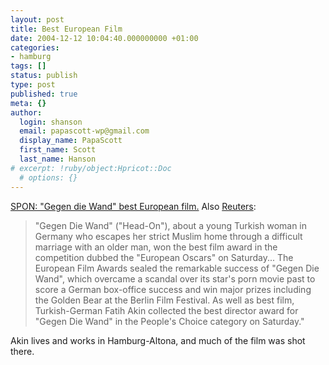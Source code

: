 ```yaml
---
layout: post
title: Best European Film
date: 2004-12-12 10:04:40.000000000 +01:00
categories:
- hamburg
tags: []
status: publish
type: post
published: true
meta: {}
author:
  login: shanson
  email: papascott-wp@gmail.com
  display_name: PapaScott
  first_name: Scott
  last_name: Hanson
# excerpt: !ruby/object:Hpricot::Doc
  # options: {}
---
```

<p><a title="Kino: 'Gegen die Wand' bester europäischer Film - Kultur - SPIEGEL ONLINE" href="http://www.spiegel.de/kultur/kino/0,1518,332480,00.html">SPON: "Gegen die Wand" best European film.</a> Also <a title="Entertainment News Article | Reuters.co.uk" href="http://www.reuters.co.uk/newsArticle.jhtml?type=entertainmentNews&storyID=637121">Reuters</a>:  </p>
<blockquote><p>"Gegen Die Wand" ("Head-On"), about a young Turkish woman in Germany who escapes her strict Muslim home through a difficult marriage with an older man, won the best film award in the competition dubbed the "European Oscars" on Saturday... The European Film Awards sealed the remarkable success of "Gegen Die Wand", which overcame a scandal over its star's porn movie past to score a German box-office success and win major prizes including the Golden Bear at the Berlin Film Festival. As well as best film, Turkish-German Fatih Akin collected the best director award for "Gegen Die Wand" in the People's Choice category on Saturday."</p></blockquote>
<p>Akin lives and works in Hamburg-Altona, and much of the film was shot there.</p>
